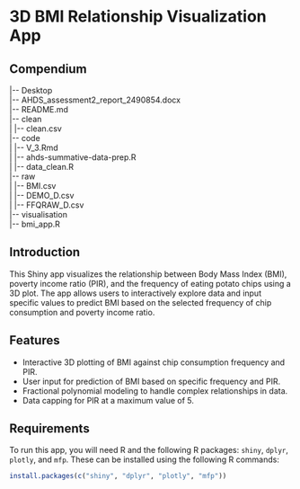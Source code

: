 # 3D BMI Relationship Visualization App

## Compendium
|-- Desktop       <br />
    |-- AHDS_assessment2_report_2490854.docx <br />
    |-- README.md <br />
    |-- clean <br />
    |   |-- clean.csv <br />
    |-- code <br />
    |   |-- V_3.Rmd <br />
    |   |-- ahds-summative-data-prep.R <br />
    |   |-- data_clean.R <br />
    |-- raw <br />
    |   |-- BMI.csv <br />
    |   |-- DEMO_D.csv <br />
    |   |-- FFQRAW_D.csv <br />
    |-- visualisation <br />
        |-- bmi_app.R <br />


## Introduction
This Shiny app visualizes the relationship between Body Mass Index (BMI), poverty income ratio (PIR), and the frequency of eating potato chips using a 3D plot. The app allows users to interactively explore data and input specific values to predict BMI based on the selected frequency of chip consumption and poverty income ratio.

## Features
- Interactive 3D plotting of BMI against chip consumption frequency and PIR.
- User input for prediction of BMI based on specific frequency and PIR.
- Fractional polynomial modeling to handle complex relationships in data.
- Data capping for PIR at a maximum value of 5.

## Requirements
To run this app, you will need R and the following R packages: `shiny`, `dplyr`, `plotly`, and `mfp`. These can be installed using the following R commands:

```R
install.packages(c("shiny", "dplyr", "plotly", "mfp"))

